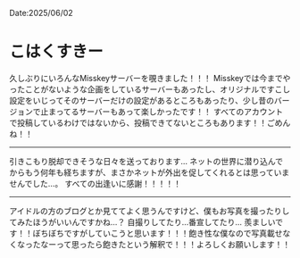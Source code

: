 Date:2025/06/02
# こはくすきー

久しぶりにいろんなMisskeyサーバーを覗きました！！！
Misskeyでは今までやったことがないような企画をしているサーバーもあったし、オリジナルですこし設定をいじってそのサーバーだけの設定があるところもあったり、少し昔のバージョンで止まってるサーバーもあって楽しかったです！！
すべてのアカウントで投稿しているわけではないから、投稿できてないところもあります！！ごめんね！！

---

引きこもり脱却できそうな日々を送っております…
ネットの世界に潜り込んでからもう何年も経ちますが、まさかネットが外出を促してくれるとは思っていませんでした...。
すべての出逢いに感謝！！！！！

---

アイドルの方のブログとか見ててよく思うんですけど、僕もお写真を撮ったりしてみたほうがいいんですかね…？
自撮りしてたり…番宣してたり…
羨ましいです！！ぼちぼちですがしていこうと思います！！！飽き性な僕なので写真載せなくなったなーって思ったら飽きたという解釈で！！！よろしくお願いします！！
